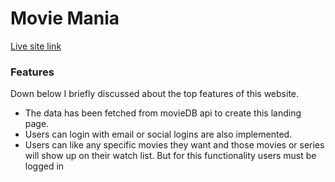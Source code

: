 # Movie Mania

[Live site link](https://netflix-clone-beta-lyart.vercel.app) 

### Features
Down below I briefly discussed about the top features of this website.

- The data has been fetched from movieDB api to create this landing page.
- Users can login with email or social logins are also implemented.
- Users can like any specific movies they want and those movies or series will show up on their watch list. But for this functionality users must be logged in





